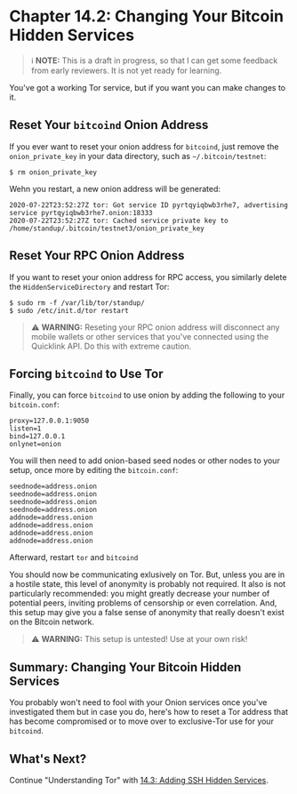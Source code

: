 # Chapter 14.2: Changing Your Bitcoin Hidden Services

> :information_source:  **NOTE:** This is a draft in progress, so that I can get some feedback from early reviewers. It is not yet ready for learning.

You've got a working Tor service, but if you want you can make changes to it.

## Reset Your `bitcoind` Onion Address

If you ever want to reset your onion address for `bitcoind`, just remove the `onion_private_key` in your data directory, such as `~/.bitcoin/testnet`:
```
$ rm onion_private_key 
```
Wehn you restart, a new onion address will be generated:
```
2020-07-22T23:52:27Z tor: Got service ID pyrtqyiqbwb3rhe7, advertising service pyrtqyiqbwb3rhe7.onion:18333
2020-07-22T23:52:27Z tor: Cached service private key to /home/standup/.bitcoin/testnet3/onion_private_key
```

## Reset Your RPC Onion Address

If you want to reset your onion address for RPC access, you similarly delete the `HiddenServiceDirectory` and restart Tor:
```
$ sudo rm -f /var/lib/tor/standup/
$ sudo /etc/init.d/tor restart
```

> :warning: **WARNING:** Reseting your RPC onion address will disconnect any mobile wallets or other services that you've connected using the Quicklink API. Do this with extreme caution.

## Forcing `bitcoind` to Use Tor

Finally, you can force `bitcoind` to use onion by adding the following to your `bitcoin.conf`:
```
proxy=127.0.0.1:9050
listen=1
bind=127.0.0.1
onlynet=onion
```
You will then need to add onion-based seed nodes or other nodes to your setup, once more by editing the `bitcoin.conf`:
```
seednode=address.onion
seednode=address.onion
seednode=address.onion
seednode=address.onion
addnode=address.onion
addnode=address.onion
addnode=address.onion
addnode=address.onion
```
Afterward, restart `tor` and `bitcoind`

You should now be communicating exlusively on Tor. But, unless you are in a hostile state, this level of anonymity is probably not required. It also is not particularly recommended: you might greatly decrease your number of potential peers, inviting problems of censorship or even correlation. And, this setup may give you a false sense of anonymity that really doesn't exist on the Bitcoin network.

> :warning: **WARNING:** This setup is untested! Use at your own risk!

## Summary: Changing Your Bitcoin Hidden Services

You probably won't need to fool with your Onion services once you've investigated them but in case you do, here's how to reset a Tor address that has become compromised or to move over to exclusive-Tor use for your `bitcoind`.

## What's Next?

Continue "Understanding Tor" with [14.3: Adding SSH Hidden Services](14_3_Adding_SSH_Hidden_Services.md).
